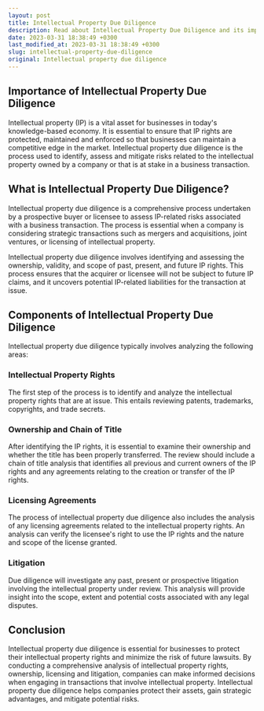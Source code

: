 ```yaml
---
layout: post
title: Intellectual Property Due Diligence
description: Read about Intellectual Property Due Diligence and its importance for businesses in the category of intellectual property law.
date: 2023-03-31 18:38:49 +0300
last_modified_at: 2023-03-31 18:38:49 +0300
slug: intellectual-property-due-diligence
original: Intellectual property due diligence
---
```

## Importance of Intellectual Property Due Diligence 

Intellectual property (IP) is a vital asset for businesses in today's knowledge-based economy. It is essential to ensure that IP rights are protected, maintained and enforced so that businesses can maintain a competitive edge in the market. Intellectual property due diligence is the process used to identify, assess and mitigate risks related to the intellectual property owned by a company or that is at stake in a business transaction. 

## What is Intellectual Property Due Diligence? 

Intellectual property due diligence is a comprehensive process undertaken by a prospective buyer or licensee to assess IP-related risks associated with a business transaction. The process is essential when a company is considering strategic transactions such as mergers and acquisitions, joint ventures, or licensing of intellectual property. 

Intellectual property due diligence involves identifying and assessing the ownership, validity, and scope of past, present, and future IP rights. This process ensures that the acquirer or licensee will not be subject to future IP claims, and it uncovers potential IP-related liabilities for the transaction at issue.  

## Components of Intellectual Property Due Diligence 

Intellectual property due diligence typically involves analyzing the following areas: 

### Intellectual Property Rights

The first step of the process is to identify and analyze the intellectual property rights that are at issue. This entails reviewing patents, trademarks, copyrights, and trade secrets.

### Ownership and Chain of Title 

After identifying the IP rights, it is essential to examine their ownership and whether the title has been properly transferred. The review should include a chain of title analysis that identifies all previous and current owners of the IP rights and any agreements relating to the creation or transfer of the IP rights.

### Licensing Agreements 

The process of intellectual property due diligence also includes the analysis of any licensing agreements related to the intellectual property rights. An analysis can verify the licensee's right to use the IP rights and the nature and scope of the license granted.

### Litigation 

Due diligence will investigate any past, present or prospective litigation involving the intellectual property under review. This analysis will provide insight into the scope, extent and potential costs associated with any legal disputes.

## Conclusion

Intellectual property due diligence is essential for businesses to protect their intellectual property rights and minimize the risk of future lawsuits. By conducting a comprehensive analysis of intellectual property rights, ownership, licensing and litigation, companies can make informed decisions when engaging in transactions that involve intellectual property. Intellectual property due diligence helps companies protect their assets, gain strategic advantages, and mitigate potential risks.